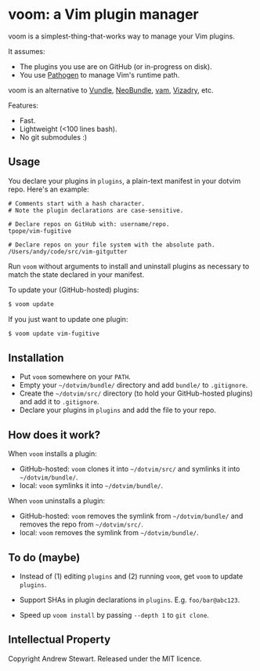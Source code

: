 # voom: a Vim plugin manager

voom is a simplest-thing-that-works way to manage your Vim plugins.

It assumes:

- The plugins you use are on GitHub (or in-progress on disk).
- You use [Pathogen][] to manage Vim's runtime path.

voom is an alternative to [Vundle][], [NeoBundle][], [vam][], [Vizadry][], etc.

Features:

* Fast.
* Lightweight (<100 lines bash).
* No git submodules :)


## Usage

You declare your plugins in `plugins`, a plain-text manifest in your dotvim repo.  Here's an example:

```
# Comments start with a hash character.
# Note the plugin declarations are case-sensitive.

# Declare repos on GitHub with: username/repo.
tpope/vim-fugitive

# Declare repos on your file system with the absolute path.
/Users/andy/code/src/vim-gitgutter
```

Run `voom` without arguments to install and uninstall plugins as necessary to match the state declared in your manifest.

To update your (GitHub-hosted) plugins:

```sh
$ voom update
```

If you just want to update one plugin:

```sh
$ voom update vim-fugitive
```


## Installation

- Put `voom` somewhere on your `PATH`.
- Empty your `~/dotvim/bundle/` directory and add `bundle/` to `.gitignore`.
- Create the `~/dotvim/src/` directory (to hold your GitHub-hosted plugins) and add it to `.gitignore`.
- Declare your plugins in `plugins` and add the file to your repo.


## How does it work?

When `voom` installs a plugin:

- GitHub-hosted: `voom` clones it into `~/dotvim/src/` and symlinks it into `~/dotvim/bundle/`.
- local: `voom` symlinks it into `~/dotvim/bundle/`.

When `voom` uninstalls a plugin:

- GitHub-hosted: `voom` removes the symlink from `~/dotvim/bundle/` and removes the repo from `~/dotvim/src/`.
- local: `voom` removes the symlink from `~/dotvim/bundle/`.


## To do (maybe)

- Instead of (1) editing `plugins` and (2) running `voom`, get `voom` to update `plugins`.
- Support SHAs in plugin declarations in `plugins`.  E.g. `foo/bar@abc123`.
- Speed up `voom install` by passing `--depth 1` to `git clone`.

  [pathogen]: https://github.com/tpope/vim-pathogen
  [vundle]: https://github.com/gmarik/vundle.vim
  [NeoBundle]: https://github.com/Shougo/neobundle.vim
  [vam]: https://github.com/MarcWeber/vim-addon-manager
  [vizadry]: https://github.com/ardagnir/vizardry


## Intellectual Property

Copyright Andrew Stewart.  Released under the MIT licence.

